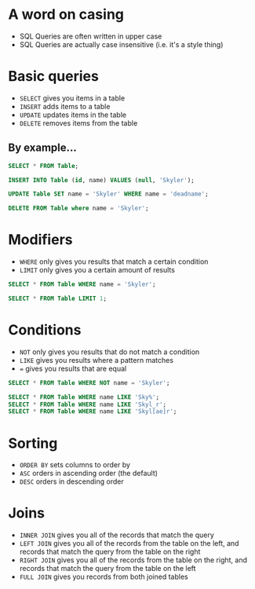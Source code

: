 # A word on casing

- SQL Queries are often written in upper case
- SQL Queries are actually case insensitive (i.e. it's a style thing)

# Basic queries

- `SELECT` gives you items in a table
- `INSERT` adds items to a table
- `UPDATE` updates items in the table
- `DELETE` removes items from the table

## By example...

```sql
SELECT * FROM Table;
```

```sql
INSERT INTO Table (id, name) VALUES (null, 'Skyler');
```

```sql
UPDATE Table SET name = 'Skyler' WHERE name = 'deadname';
```

```sql
DELETE FROM Table where name = 'Skyler';
```

# Modifiers

- `WHERE` only gives you results that match a certain condition
- `LIMIT` only gives you a certain amount of results

```sql
SELECT * FROM Table WHERE name = 'Skyler';
```

```sql
SELECT * FROM Table LIMIT 1;
```

# Conditions

- `NOT` only gives you results that do not match a condition
- `LIKE` gives you results where a pattern matches
- `=` gives you results that are equal

```sql
SELECT * FROM Table WHERE NOT name = 'Skyler';
```

```sql
SELECT * FROM Table WHERE name LIKE 'Sky%';
SELECT * FROM Table WHERE name LIKE 'Skyl_r';
SELECT * FROM Table WHERE name LIKE 'Skyl[ae]r';
```

# Sorting

- `ORDER BY` sets columns to order by
- `ASC` orders in ascending order (the default)
- `DESC` orders in descending order

# Joins

- `INNER JOIN` gives you all of the records that match the query
- `LEFT JOIN` gives you all of the records from the table on the left, and
  records that match the query from the table on the right
- `RIGHT JOIN` gives you all of the records from the table on the right, and
  records that match the query from the table on the left
- `FULL JOIN` gives you records from both joined tables

```

```
